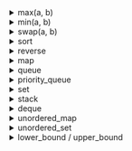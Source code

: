 <details><summary>max(a, b)</summary>
a, bのうち大きい方の値を返す
<br>

</details>



<details><summary>min(a, b)</summary>
a, bのうち小さい方の値を返す
<br>

</details>



<details><summary>swap(a, b)</summary>
a, bの値を交換する
<br>

</details>



<details><summary>sort</summary>
vecをソートする（要素を小さい順に並び替える）<br>
大きい順に並べ替えるには、<br>
 `sort(vec.begin(), vec.end(), greater<int>())` <br>
にする
<br>

</details>



<details><summary>reverse</summary>
配列変数vecの要素の並びを逆にする
<br>

</details>



<details><summary>map</summary>

「特定の値に、ある値が紐付いている」ようなデータを扱うことができる
## 宣言
 `map<keyの型, Valueの型> 変数名;` 

## 操作
<table>
    <thead>
        <tr>
            <th>操作</th> <th>記法</th> <th>備考</th>
        </tr>
    </thead>
    <tr>
        <td>値の追加</td> <td>変数[key] = value;</td> <td> </td>
    </tr>
    <tr>
        <td>値の削除</td> <td>変数.erase(key);</td> <td> </td>
    </tr>
    <tr>
        <td>値のアクセス</td> <td>変数.at(key);<br>変数[key];</td> <td>.at(key) : keyに対応するvalueが存在しない場合はエラーになる<br>[key] : keyに対応するvalueが存在しない場合はValueの型の初期値が追加される</td>
    </tr>
    <tr>
        <td>所属判定</td> <td>変数.count(key);</td> <td> </td>
    </tr>
    <tr>
        <td>要素数の取得</td> <td>変数.size();</td> <td> </td>
    </tr>
</table>

### ループに関するサンプルプログラム
```c++
// Keyの値が小さい順にループ
for (pair<Keyの型, Valueの型> p : 変数名) {
  Keyの型 key = p.first;
  Valueの型 value = p.second;
  // key, valueを使う
}
```
autoを用いて簡潔にできる
```c++
// Keyの値が小さい順にループ
for (auto p : 変数名) {
  auto key = p.first;
  auto value = p.second;
  // key, valueを使う
}
```
<br>

</details>



<details><summary>queue</summary>
「値を1つずつ追加していき、追加した順で値を取り出す」ような処理を行うことができる

## 宣言
 `queue<型> 変数名;` 

## 操作
<table>
    <thead>
        <tr>
            <th>操作</th> <th>記法</th> <th>備考</th>
        </tr>
    </thead>
    <tr>
        <td>要素の追加</td> <td>変数.push(値);</td><td></td>
    </tr>
    <tr>
        <td>先頭要素へのアクセス</td> <td>変数.front();</td><td>空のqueueに対しての動作は未定義で、実行時エラーになるとは限らない<br> `#define _GLIBCXX_DEBUG` をプログラムの1行目に追加してエラーにできる</td>
    </tr>
    <tr>
        <td>先頭要素の削除</td> <td>変数.pop();</td><td></td>
    </tr>
    <tr>
        <td>要素数の取得</td> <td>変数.size();</td><td></td>
    </tr>
    <tr>
        <td>queueが空か調べる</td> <td>変数.empty();</td> <td>queueが空ならtrue</td>
    </tr>
</table>

## 使用例
```c++
#include <bits/stdc++.h>
using namespace std;

int main() {
  queue<int> q;
  q.push(10);
  q.push(3);
  q.push(6);
  q.push(1);

  // 空でない間繰り返す
  while (!q.empty()) {
    cout << q.front() << endl;  // 先頭の値を出力
    q.pop();  // 先頭の値を削除
  }
}
```
実行結果
```
10
3
6
1
```
<br>

</details>

<details><summary>priority_queue</summary>
「それまでに追加した要素のうち、最も大きいものを取り出す」という処理を行うことができる

## 宣言
 `priority_queue<型> 変数名;` 

## 操作
<table>
    <thead>
        <tr>
            <th>操作</th> <th>記法</th> <th>備考</th>
        </tr>
    </thead>
    <tr>
        <td>要素の追加</td> <td>変数.push(値);</td><td></td>
    </tr>
    <tr>
        <td>最大要素の取得</td> <td>変数.top();</td><td></td>
    </tr>
    <tr>
        <td>最大要素の削除</td> <td>変数.pop();</td><td></td>
    </tr>
    <tr>
        <td>要素数の取得</td> <td>変数.size();</td><td></td>
    </tr>
    <tr>
        <td>queueが空か調べる</td> <td>変数.empty();</td> <td>queueが空ならtrue</td>
    </tr>
</table>

## 使用例
```c++
#include <bits/stdc++.h>
using namespace std;

int main() {
  priority_queue<int> pq;
  pq.push(10);
  pq.push(3);
  pq.push(6);
  pq.push(1);

  // 空でない間繰り返す
  while (!pq.empty()) {
    cout << pq.top() << endl;  // 最大の値を出力
    pq.pop();  // 最大の値を削除
  }
}
```
実行結果
```
10
6
3
1
```

## 値が小さい順に取り出されるpriority_queueの宣言
 `priority_queue<型, vector<型>, greater<型>> 変数名;` 

### 使用例
```c++
#include <bits/stdc++.h>
using namespace std;

int main() {
  // 小さい順に取り出される優先度付きキュー
  priority_queue<int, vector<int>, greater<int>> pq;
  pq.push(10);
  pq.push(3);
  pq.push(6);
  pq.push(1);

  // 空でない間繰り返す
  while (!pq.empty()) {
    cout << pq.top() << endl;  // 最小の値を出力
    pq.pop();  // 最小の値を削除
  }
}
```
実行結果
```
1
3
6
10
```
<br>

</details>

<details><summary>set</summary>
重複の無いデータのまとまりを扱うためのデータ型

## 宣言
 `set<型> 変数名;` 
<br>

## 操作
<table>
    <thead>
        <tr>
            <th>操作</th> <th>記法</th> <th>備考</th> <th>計算量</th>
        </tr>
    </thead>
    <tr>
        <td>要素の追加</td> <td>変数.insert(値);</td><td></td><td>logN</td>
    </tr>
    <tr>
        <td>要素の削除</td> <td>変数.erase(値);</td><td></td><td>logN</td>
    </tr>
    <tr>
        <td>所属判定 (bool)</td> <td>変数.count(値);</td><td></td><td>logN</td>
    </tr>
    <tr>
        <td>最小値の取得</td> <td>*begin(変数);</td><td>空のsetにこの操作をしてはいけない</td><td>1</td>
    </tr>
    <tr>
        <td>最大値の取得</td> <td>*rbegin(変数);</td><td>空のsetにこの操作をしてはいけない</td><td>1</td>
    </tr>
</table>

</details>



<details><summary>stack</summary>
「新しく追加したものほど先に取り出される」ような処理を行うデータ構造

## 宣言
 `stack<型> 変数名;` 

## アクセス
 `変数名.top();` 
<br>

</details>



<details><summary>deque</summary>
最初に追加したものを取り出す」というキューの操作と 「最後に追加した要素を取り出す」というスタックの操作を同時に行えるデータ構造

## 宣言
 `deque<型> 変数名;`
<br>

## 操作
値の追加
```c++
変数.push_back(値);  // 末尾への値の追加
変数.push_front(値); // 先頭への値の追加
```
値のアクセス
```c++
変数.front() // 先頭の値へのアクセス
変数.back()  // 末尾の値へのアクセス
変数.at(i)   // i番目へのアクセス
```
<br>

</details>



<details><summary>unordered_map</summary>

基本的な機能はmapと同じだが、アクセスや検索を高速に行うことができるデータ構造<br>
> 制約
> pairやtupleなどのハッシュ関数が定義されていない型をKeyとして用いることができない
> ループで取り出すときに、どのような順番で取り出されるかが分からない
<br>

</details>



<details><summary>unordered_set</summary>

制約がある代わりに高速なset
> 制約
> pairやtupleなどのハッシュ関数が定義されていない型をKeyとして用いることができない
> ループで取り出すときに、どのような順番で取り出されるかが分からない
> 最大値や最小値を取り出すことができない
<br>

</details>



<details><summary>lower_bound / upper_bound</summary>

昇順にソートされた配列において、「x以上の最小の要素」を求める場合にはSTLの `lower_bound` を使うことができる。<br>
同様に、「xを超える最小の要素」を求めるときには `upper_bound` を使うことができる。
<br>

## 使い方
```c++
*lower_bound(配列.begin(), 配列.end(), 値)  // 「値」以上の最小の値
*upper_bound(配列.begin(), 配列.end(), 値)  // 「値」を超えるの最小の値
```
> 先頭に*を付ける必要がある。
<br>

</details>
